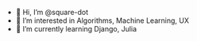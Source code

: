 - 👋 Hi, I’m @square-dot
- 👀 I’m interested in Algorithms, Machine Learning, UX
- 🌱 I’m currently learning Django, Julia

<!---
square-dot/square-dot is a ✨ special ✨ repository because its `README.md` (this file) appears on your GitHub profile.
You can click the Preview link to take a look at your changes.
--->
